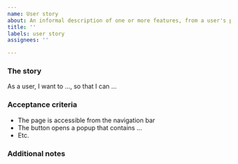 ```yaml
---
name: User story
about: An informal description of one or more features, from a user's perspective
title: ''
labels: user story
assignees: ''

---
```


### The story
As a user,
I want to ...,
so that I can ...

### Acceptance criteria
- The page is accessible from the navigation bar
- The button opens a popup that contains ...
- Etc.

### Additional notes
